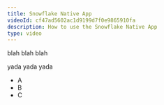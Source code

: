```yaml
---
title: Snowflake Native App
videoId: cf47ad5602ac1d9199d7f0e9865910fa
description: How to use the Snowflake Native App
type: video
---
```

blah blah blah
<!--more-->

yada yada yada

- A
- B
- C
